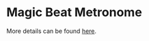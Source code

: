# Magic Beat Metronome

More details can be found [here](https://www.lenkodonchev.com/2024/04/06/Magic-Beat-Metronome/).
